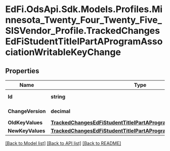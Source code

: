 # EdFi.OdsApi.Sdk.Models.Profiles.Minnesota_Twenty_Four_Twenty_Five_SISVendor_Profile.TrackedChangesEdFiStudentTitleIPartAProgramAssociationWritableKeyChange

## Properties

Name | Type | Description | Notes
------------ | ------------- | ------------- | -------------
**Id** | **string** | Resource identifier | [optional] 
**ChangeVersion** | **decimal** | Change version | [optional] 
**OldKeyValues** | [**TrackedChangesEdFiStudentTitleIPartAProgramAssociationWritableKey**](TrackedChangesEdFiStudentTitleIPartAProgramAssociationWritableKey.md) |  | [optional] 
**NewKeyValues** | [**TrackedChangesEdFiStudentTitleIPartAProgramAssociationWritableKey**](TrackedChangesEdFiStudentTitleIPartAProgramAssociationWritableKey.md) |  | [optional] 

[[Back to Model list]](../README.md#documentation-for-models) [[Back to API list]](../README.md#documentation-for-api-endpoints) [[Back to README]](../README.md)

